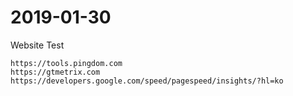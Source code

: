 # 2019-01-30
Website Test
```
https://tools.pingdom.com
https://gtmetrix.com
https://developers.google.com/speed/pagespeed/insights/?hl=ko
```
